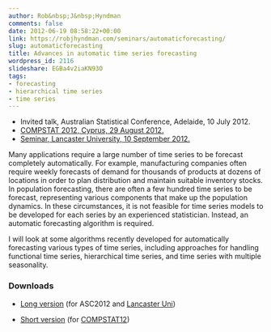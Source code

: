 ```yaml
---
author: Rob&nbsp;J&nbsp;Hyndman
comments: false
date: 2012-06-19 08:58:22+00:00
link: https://robjhyndman.com/seminars/automaticforecasting/
slug: automaticforecasting
title: Advances in automatic time series forecasting
wordpress_id: 2116
slideshare: EGBa4v2iaKN93O
tags:
- forecasting
- hierarchical time series
- time series
---
```



  
+ Invited talk, Australian Statistical Conference, Adelaide, 10 July 2012.  
+ [COMPSTAT 2012, Cyprus, 29 August 2012.](http://www.compstat2012.org/)  
+ [Seminar, Lancaster University, 10 September 2012. ](https://www.lancaster.ac.uk/lums/research/research-centres/cemp/events/?view=fulltext&day=1&month=9&year=2012&id=d.en.138701&timestamp=1347283800&)


Many applications require a large number of time series to be forecast completely automatically. For example, manufacturing companies often require weekly forecasts of demand for thousands of products at dozens of locations in order to plan distribution and maintain suitable inventory stocks. In population forecasting, there are often a few hundred time series to be forecast, representing various components that make up the population dynamics. In these circumstances, it is not feasible for time series models to be developed for each series by an experienced statistician. Instead, an automatic forecasting algorithm is required.

I will look at some algorithms recently developed for automatically forecasting various types of time series, including approaches for handling functional time series, hierarchical time series, and time series with multiple seasonality.


### Downloads

	
  * [Long version](/talks/ASC2012_RobJHyndman.pdf) (for ASC2012 and [Lancaster Uni](http://www.stor-i.lancs.ac.uk/))

	
  * [Short version](/talks/COMPSTAT12.pdf) (for [COMPSTAT12](http://www.compstat2012.org/))


